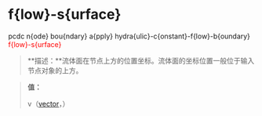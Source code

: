 # f{low}-s{urface}
pcdc n{ode} bou{ndary} a{pply} hydra{ulic}-c{onstant}-f{low}-b{oundary} <span style='color: red;'>f{low}-s{urface}</span>
> **描述：**流体面在节点上方的位置坐标。流体面的坐标位置一般位于输入节点对象的上方。

> 
> **值：**
> 
> v（[vector](数据类型/vector/)，）

